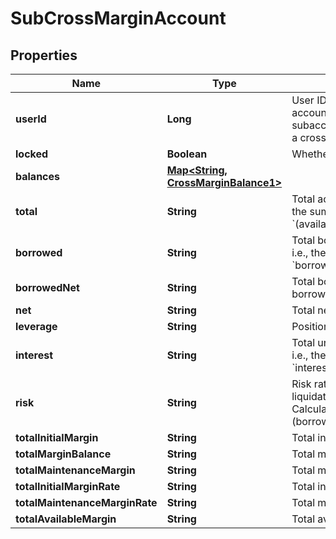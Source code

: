 

# SubCrossMarginAccount

## Properties

Name | Type | Description | Notes
------------ | ------------- | ------------- | -------------
**userId** | **Long** | User ID of the cross margin account. 0 means that the subaccount has not yet opened a cross margin account |  [optional]
**locked** | **Boolean** | Whether account is locked |  [optional]
**balances** | [**Map&lt;String, CrossMarginBalance1&gt;**](CrossMarginBalance1.md) |  |  [optional]
**total** | **String** | Total account value in USDT, i.e., the sum of all currencies&#39; &#x60;(available+freeze)*price*discount&#x60; |  [optional]
**borrowed** | **String** | Total borrowed value in USDT, i.e., the sum of all currencies&#39; &#x60;borrowed*price*discount&#x60; |  [optional]
**borrowedNet** | **String** | Total borrowed value in USDT * borrowed factor |  [optional]
**net** | **String** | Total net assets in USDT |  [optional]
**leverage** | **String** | Position leverage |  [optional]
**interest** | **String** | Total unpaid interests in USDT, i.e., the sum of all currencies&#39; &#x60;interest*price*discount&#x60; |  [optional]
**risk** | **String** | Risk rate. When it belows 110%, liquidation will be triggered. Calculation formula: &#x60;total / (borrowed+interest)&#x60; |  [optional]
**totalInitialMargin** | **String** | Total initial margin |  [optional]
**totalMarginBalance** | **String** | Total margin balance |  [optional]
**totalMaintenanceMargin** | **String** | Total maintenance margin |  [optional]
**totalInitialMarginRate** | **String** | Total initial margin rate |  [optional]
**totalMaintenanceMarginRate** | **String** | Total maintenance margin rate |  [optional]
**totalAvailableMargin** | **String** | Total available margin |  [optional]



